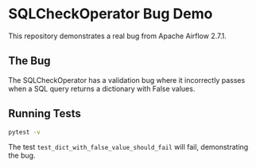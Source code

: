 # SQLCheckOperator Bug Demo

This repository demonstrates a real bug from Apache Airflow 2.7.1.

## The Bug
The SQLCheckOperator has a validation bug where it incorrectly passes when a SQL query returns a dictionary with False values.

## Running Tests
```bash
pytest -v
```

The test `test_dict_with_false_value_should_fail` will fail, demonstrating the bug.
